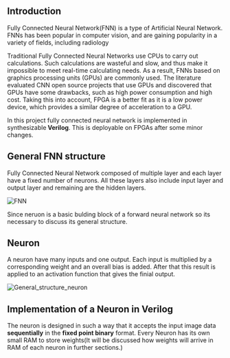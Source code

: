 ## $\textbf{Introduction}$
$\text{Fully Connected Neural Network(FNN) is a type of Artificial Neural Network. FNNs has been popular in computer vision, }$ 
$\text{and are gaining popularity in a variety of fields, including radiology}$

$\text{Traditional Fully Connected Neural Networks use CPUs to carry out calculations. Such calculations are wasteful and }$
$\text{slow, and thus make it impossible to meet real-time calculating needs.}$ $\text{As a result, FNNs based on graphics processing }$
$\text{units (GPUs) are commonly used. The literature evaluated CNN open source projects that use GPUs and discovered that }$
$\text{GPUs have some drawbacks, such as high power consumption and high cost. Taking this into account, FPGA is a}$
$\text{better fit as it is a low power device, which provides a similar degree of acceleration }$
$\text{to a GPU.}$

$\text{In this project fully connected neural network is implemented in synthesizable} \textbf{ Verilog}.$ $\text{This is deployable}$
$\text{on FPGAs after some minor changes.}$

## $\textbf{General FNN structure}$
$\text{Fully Connected Neural Network composed of multiple layer and each layer have a fixed number of neurons. All these }$
$\text{layers also include input layer and output layer and remaining are the hidden layers.}$

![FNN](https://user-images.githubusercontent.com/91585086/183276654-58cde0ca-0cef-4131-903d-e5f574b42baa.png)
   
$\text{ Since neruon is a basic bulding block of a forward neural network so its necessary to discuss its general structure.}$

## $\textbf{Neuron}$
$\text{A neuron have many inputs and one output. Each input is multiplied by a corresponding weight and an overall bias}$
$\text{is added. After that this result is applied to an activation function that gives the finial output.}$

![General_structure_neuron](https://user-images.githubusercontent.com/91585086/183300664-178cc740-6eb4-44ac-9140-2a4b7d264574.png)

## $\textbf{Implementation of a Neuron in Verilog}$
$\text{The neuron is designed in such a way that it accepts the input image data}$ $\textbf{ sequentially}$ $\text{ in the }$ $\textbf{fixed point binary}$
$\text{format. Every Neuron has its own small RAM to store weights(It will be discussed how weights will arrive in RAM of each neuron in further sections.)}$

